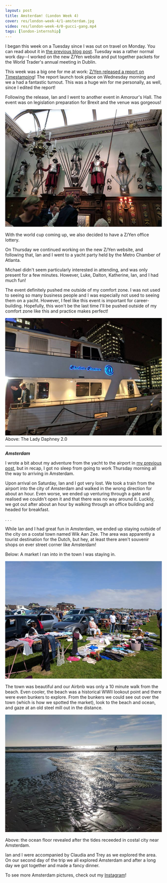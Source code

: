 ```yaml
---
layout: post
title: Amsterdam! (London Week 4)
cover: res/london-week-4/1-amsterdam.jpg
video: res/london-week-4/0-gucci-gang.mp4
tags: [london-internship]
---
```

I began this week on a Tuesday since I was out on travel on Monday. You can read about it in [the previous blog post](/posts/spain-london-week-3). Tuesday was a rather normal work day--I worked on the new Z/Yen website and put together packets for the World Trader's annual meeting in Dublin.

This week was a big one for me at work: [Z/Yen released a report on Timestamping](http://www.zyen.com/what-we-do/mutual-distributed-ledgers/65-publications/1776-timestamping-smart-ledgers-comparable-universal-traceable-immune.html)!
The report launch took place on Wednesday morning and we a had a fantastic turnout. This was a huge win for me personally, as well, since I edited the report!

Following the release, Ian and I went to another event in Amorour's Hall. The event was on legislation preparation for Brexit and the venue was gorgeous!

[![Armour's Hall](../res/london-week-4/2-armourers-hall.jpg)](https://goo.gl/Fuwa9x)

With the world cup coming up, we also decided to have a Z/Yen office lottery. 

On Thursday we continued working on the new Z/Yen website, and following that, Ian and I went to a yacht party held by the Metro Chamber of Atlanta.

Michael didn't seem particularly interested in attending, and was only present for a few minutes. However, Luke, Dalton, Katherine, Ian, and I had much fun!

The event definitely pushed me outside of my comfort zone. I was not used to seeing so many business people and I was especially not used to seeing them on a yacht. However, I feel like this event is important for career-building. Hopefully, this won't be the last time I'll be pushed outside of my comfort zone like this and practice makes perfect!

![M/Y Absolute Pleasure](../res/london-week-4/3-lady-daphney.jpg)
Above: The Lady Daphney 2.0

---
***Amsterdam***

I wrote a bit about my adventure from the yacht to the airport in [my previous post](/posts/spain-london-week-3), but in recap, I got no sleep from going to work Thursday morning all the way to arriving in Amsterdam.

Upon arrival on Saturday, Ian and I got very lost. We took a train from the airport into the city of Amsterdam and walked in the wrong direction for about an hour. Even worse, we ended up venturing through a gate and realised we couldn't open it and that there was no way around it. Luckily, we got out after about an hour by walking through an office building and headed for breakfast.

. . .

While Ian and I had great fun in Amsterdam, we ended up staying outside of the city on a costal town named Wik Aan Zee. The area was apparently a tourist destination for the Dutch, but hey, at least there aren't souvenir shops on ever street corner like Amsterdam!

Below: A market I ran into in the town I was staying in.

![A market I ran into on the costal town](../res/london-week-4/2-market.jpg)

The town was beautiful and our Airbnb was only a 10 minute walk from the beach. Even cooler, the beach was a historical WWII lookout point and there were even bunkers to explore. From the bunkers we could see out over the town (which is how we spotted the market), look to the beach and ocean, and gaze at an old steel mill out in the distance.

![the tides receeded revealing a sandbar](../res/london-week-4/4-tides.jpg)

Above: the ocean floor revealed after the tides receeded in costal city near Amsterdam.

Ian and I were accompanied by Claudia and Trey as we explored the area. On our second day of the trip we all explored Amsterdam and after a long day we got together and made a fancy dinner.

To see more Amsterdam pictures, check out my [Instagram](https://www.instagram.com/nishnha/)!
